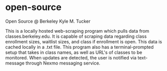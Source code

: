 # open-source
Open Source @ Berkeley
Kyle M. Tucker

This is a locally hosted web-scraping program which pulls data from classes.berkeley.edu. 
It is capable of scraping data regarding class enrollment sizes, waitlist sizes, and class if enrollment is open.
This data is cached locally in a .txt file. This program also has a terminal-prompted setup that takes in class names, as well
as URL's of classes to be monitored. When updates are detected, the user is notified via text-message through Nexmo messaging
service. 
